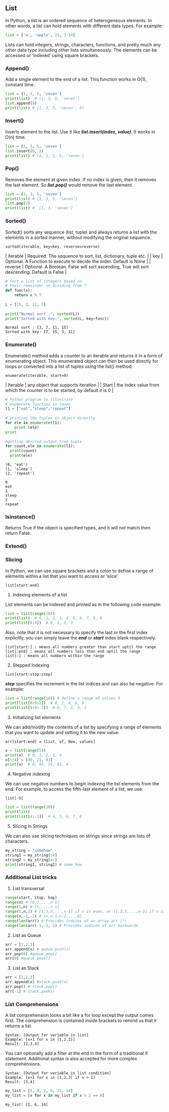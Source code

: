 ## List

In Python, a list is an ordered sequence of heterogeneous elements. In other words, a list can hold elements with different data types. For example:

```python
list = ['a', 'apple', 23, 3.14] 
```

Lists can hold integers, strings, characters, functions, and pretty much any other data type including other lists simultaneously.
The elements can be accessed or ‘indexed’ using square brackets.


### Append()

Add a single element to the end of a list. This function works in O(1), constant time.


```python
list = [1, 3, 5, 'seven']
print(list)  # [1, 3, 5, 'seven']
list.append(9)
print(list) # [1, 3, 5, 'seven', 9]
```


### Insert()

Inserts element to the list. Use it like **_list.insert(index, value)_**. It works in O(n) time.

```python
list = [1, 3, 5, 'seven']
list.insert(0, 2)
print(list) # [2, 1, 3, 5, 'seven']
```


### Pop()

Removes the element at given index. If no index is given, then it removes the last element. 
So **_list.pop()_** would remove the last element.

```python
list = [1, 3, 5, 'seven']
print(list) # [1, 3, 5, 'seven']
list.pop(2)
print(list) #  [1, 3, 'seven']
```

### Sorted()

Sorted() sorts any sequence (list, tuple) and always returns a list with the elements in a sorted manner, without modifying the original sequence.

```
sorted(iterable, key=key, reverse=reverse)
```
| iterable | Required. The sequence to sort, list, dictionary, tuple etc. |
| key | Optional. A Function to execute to decide the order. Default is None |
| reverse | Optional. A Boolean. False will sort ascending, True will sort descending. Default is False |

```python
# Sort a list of integers based on
# their remainder on dividing from 7
def func(x):
    return x % 7
 
L = [15, 3, 11, 7]
 
print("Normal sort :", sorted(L))
print("Sorted with key:", sorted(L, key=func))
```
```
Normal sort : [3, 7, 11, 15]
Sorted with key: [7, 15, 3, 11]
```

### Enumerate()

Enumerate() method adds a counter to an iterable and returns it in a form of enumerating object. This enumerated object can then be used directly for loops or converted into a list of tuples using the list() method.
```
enumerate(iterable, start=0)
```
| Iterable | any object that supports iteration |
| Start | the index value from which the counter is to be started, by default it is 0 |

```python
# Python program to illustrate
# enumerate function in loops
l1 = ["eat","sleep","repeat"]
 
# printing the tuples in object directly
for ele in enumerate(l1):
    print (ele)
print
 
#getting desired output from tuple
for count,ele in enumerate(l1):
  print(count)
  print(ele)
```

```
(0, 'eat')
(1, 'sleep')
(2, 'repeat')

0
eat
1
sleep
2
repeat
```

### Isinstance()

Returns True if the object is specified types, and it will not match then return False. 

### Extend()


### Slicing

In Python, we can use square brackets and a colon to define a range of elements within a list that you want to access or ‘slice’.

```
list[start:end]
```

1. Indexing elements of a list

List elements can be indexed and printed as in the following code example:

```python
list = list(range(10))
print(list)  # 0, 1, 2, 3, 4, 5, 6, 7, 8, 9
print(list[0:4])  # 0, 1, 2, 3
```

Also, note that it is not necessary to specify the last or the first index explicitly, you can simply leave the **_end_** or **_start_** index blank respectively.

```
list[start:] : means all numbers greater than start uptil the range
list[:end] : means all numbers less than end uptil the range
list[:] : means all numbers within the range
```

2. Stepped Indexing

```
list[start:stop:step]
```

**_step_** specifies the increment in the list indices and can also be negative. For example:

```python
list = list(range(10)) # define a range of values 0
print(list[0:9:2])  # 0, 2, 4, 6, 8  
print(list[9:0:-2])  # 9, 7, 5, 3, 1
```


3. Initializing list elements

We can add/modify the contents of a list by specifying a range of elements that you want to update and setting it to the new value:

```
arr[start:end] = [list, of, New, values]
```
```python
x = list(range(5))
print(x)  # 0, 1, 2, 3, 4
x[1:4] = [45, 21, 83]
print(x)  # 0, 45, 21, 83, 4
```

4. Negative indexing

We can use negative numbers to begin indexing the list elements from the end. For example, to access the fifth-last element of a list, we use:

```
list[-5]
```
```python
list = list(range(10))
print(list)
print(list[4:-1])  # 4, 5, 6, 7, 8
```

5. Slicing in Strings

We can also use slicing techniques on strings since strings are lists of characters.

```python
my_string = "somehow"
string1 = my_string[:4]
string2 = my_string[4:]
print(string1, string2) # some how
```


### Additional List tricks

1. List transversal 

```python
range(start, stop, hop)
range(n) # [0,1,...,n-1]
range(1,n) # [1,...,n-1]
range(1,n,2) # [1,3,5,...,n-1] if n is even, or [1,3,5,...,n-2] if n is odd
range(n,-1,-1) # [n,n-1,n-2,...,0]
range(len(arr)) # Provides indices of an array arr /!\
range(len(arr)-1,-1,-1) # Provides indices of arr backwards
```

2. List as Queue

```python
arr = [1,2,3]
arr.append(x) # queue.push(x)
arr.pop(0) #queue.pop()
arr[0] #queue.peek()
```


3. List as Stack

```python
arr = [1,2,3]
arr.append(x) #stack.push(x)
arr.pop() # stack.pop()
arr[-1] # stack.peek()
```

### List Comprehensions

A list comprehension looks a bit like a for loop except the output comes first. The comprehension is contained inside brackets to remind us that it returns a list.

```
Syntax: [Output for variable in list]
Example: [x+1 for x in [1,2,3]]
Result: [2,3,4]
```

You can optionally add a filter at the end in the form of a traditional if statement. Additional syntax is also accepted for more complex comprehensions.

```
Syntax: [Output for variable in list condition]
Example: [x+1 for x in [1,2,3] if x > 1]
Result: [3,4]
```


```python
my_list = [5, 9, 2, 6, 11, 14]
my_list = [x for x in my_list if x % 2 == 0]
```
```
my_list: [2, 6, 14]
```